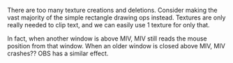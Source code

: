 There are too many texture creations and deletions. Consider making the vast majority of the simple rectangle drawing ops instead.
Textures are only really needed to clip text, and we can easily use 1 texture for only that.

In fact, when another window is above MIV, MIV still reads the mouse position from that window.
When an older window is closed above MIV, MIV crashes?? OBS has a similar effect.
